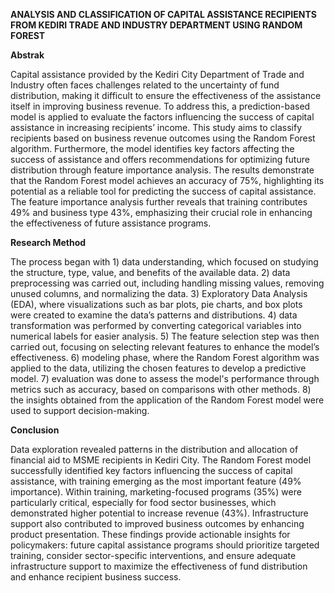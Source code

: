 **ANALYSIS AND CLASSIFICATION OF CAPITAL ASSISTANCE RECIPIENTS FROM KEDIRI TRADE AND INDUSTRY DEPARTMENT USING RANDOM FOREST**



**Abstrak**

Capital assistance provided by the Kediri City Department of Trade and Industry often faces challenges related to the uncertainty of fund distribution, making it difficult to ensure the effectiveness of the assistance itself in improving business revenue. To address this, a prediction-based model is applied to evaluate the factors influencing the success of capital assistance in increasing recipients’ income. This study aims to classify recipients based on business revenue outcomes using the Random Forest algorithm. Furthermore, the model identifies key factors affecting the success of assistance and offers recommendations for optimizing future distribution through feature importance analysis. The results demonstrate that the Random Forest model achieves an accuracy of 75%, highlighting its potential as a reliable tool for predicting the success of capital assistance. The feature importance analysis further reveals that training contributes 49% and business type 43%, emphasizing their crucial role in enhancing the effectiveness of future assistance programs.

**Research Method**

The process began with 1) data understanding, which focused on studying the structure, type, value, and benefits of the available data. 2) data preprocessing was carried out, including handling missing values, removing unused columns, and normalizing the data. 3) Exploratory Data Analysis (EDA), where visualizations such as bar plots, pie charts, and box plots were created to examine the data’s patterns and distributions. 4) data transformation was performed by converting categorical variables into numerical labels for easier analysis. 5) The feature selection step was then carried out, focusing on selecting relevant features to enhance the model’s effectiveness. 6) modeling phase, where the Random Forest algorithm was applied to the data, utilizing the chosen features to develop a predictive model. 7) evaluation was done to assess the model's performance through metrics such as accuracy, based on comparisons with other methods. 8) the insights obtained from the application of the Random Forest model were used to support decision-making.

**Conclusion**

Data exploration revealed patterns in the distribution and allocation of financial aid to MSME recipients in Kediri City. The Random Forest model successfully identified key factors influencing the success of capital assistance, with training emerging as the most important feature (49% importance). Within training, marketing-focused programs (35%) were particularly critical, especially for food sector businesses, which demonstrated higher potential to increase revenue (43%). Infrastructure support also contributed to improved business outcomes by enhancing product presentation. These findings provide actionable insights for policymakers: future capital assistance programs should prioritize targeted training, consider sector-specific interventions, and ensure adequate infrastructure support to maximize the effectiveness of fund distribution and enhance recipient business success.

